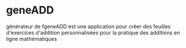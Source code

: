 # geneADD
générateur de fgeneADD est une application pour créer des feuilles d'exercices d'addition personnalisées pour la pratique des additions en ligne mathématiques
